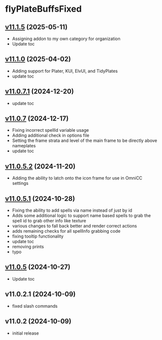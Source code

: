 # flyPlateBuffsFixed

## [v11.1.5](https://github.com/rbgdevx/flyPlateBuffsFixed/releases/tag/v11.1.5) (2025-05-11)

- Assigning addon to my own category for organization
- Update toc

## [v11.1.0](https://github.com/rbgdevx/flyPlateBuffsFixed/releases/tag/v11.1.0) (2025-04-02)

- Adding support for Plater, KUI, ElvUI, and TidyPlates
- update toc

## [v11.0.7.1](https://github.com/rbgdevx/flyPlateBuffsFixed/releases/tag/v11.0.7.1) (2024-12-20)

- update toc

## [v11.0.7](https://github.com/rbgdevx/flyPlateBuffsFixed/releases/tag/v11.0.7) (2024-12-17)

- Fixing incorrect spellId variable usage
- Adding additional check in options file
- Setting the frame strata and level of the main frame to be directly above nameplates
- update toc

## [v11.0.5.2](https://github.com/rbgdevx/flyPlateBuffsFixed/releases/tag/v11.0.5.2) (2024-11-20)

- Adding the ability to latch onto the icon frame for use in OmniCC settings

## [v11.0.5.1](https://github.com/rbgdevx/flyPlateBuffsFixed/releases/tag/v11.0.5.1) (2024-10-28)

- Fixing the ability to add spells via name instead of just by id
- Adds some additional logic to support name based spells to grab the spell id to grab other info like texture
- various changes to fall back better and render correct actions
- adds remaining checks for all spellInfo grabbing code
- fixing tooltip functionality
- update toc
- removing prints
- typo

## [v11.0.5](https://github.com/rbgdevx/flyPlateBuffsFixed/releases/tag/v11.0.5) (2024-10-27)

- Update toc

## v11.0.2.1 (2024-10-09)

- fixed slash commands

## v11.0.2 (2024-10-09)

- initial release
